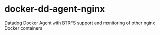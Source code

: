 # docker-dd-agent-nginx
Datadog Docker Agent with BTRFS support and monitoring of other nginx Docker containers



